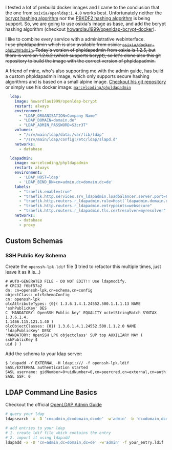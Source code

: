I tested a lot of prebuild docker images and I came to the conclusion that the one from `osixia/openldap:1.4.0` works best.
Unfortunately neither the [bcrypt hashing algorithm](https://en.wikipedia.org/wiki/Bcrypt) nor the [PBKDF2 hashing algorithm](https://en.wikipedia.org/wiki/PBKDF2) is being support.
So, we are going to use osixia's image as base, and add the bcrypt hashing algorithm (checkout [howardlau1999/openldap-bcrypt-docker](https://github.com/howardlau1999/openldap-bcrypt-docker)).

I like to combine every service with a administrative webinterface.  
<s>I use phpldapadmin which is also available from osixia: [`osixia/docker-phpLDAPadmin`](https://github.com/osixia/docker-phpLDAPadmin).
Today's version of phpldapadmin from osixia is 1.2.5, but there is version 1.2.6.2 (which supports bcrypt), so let's clone also this git repository to build the image with the correct version of phpldapadmin.</s>  

A friend of mine, who's also supporting me with the admin guide, has build a custom phpldapadmin image, which only supports secure hashing algorithms and is based on a small alpine image. 
[Checkout his git repository](https://github.com/MarcelCoding/phpLDAPadmin) or simply use his docker image: [`marcelcoding/phpldapadmin`](https://hub.docker.com/r/marcelcoding/phpldapadmin)

```yaml
  ldap:
    image: howardlau1999/openldap-bcrypt
    restart: always
    environment:
      - "LDAP_ORGANISATION=Company Name"
      - "LDAP_DOMAIN=domain.de"
      - "LDAP_ADMIN_PASSWORD=S3cr3T"
    volumes:
      - "/srv/main/ldap/data:/var/lib/ldap"
      - "/srv/main/ldap/config:/etc/ldap/slapd.d"
    networks:
      - database

  ldapadmin:
    image: marcelcoding/phpldapadmin
    restart: always
    environment:
      - 'LDAP_HOST=ldap'
      - 'LDAP_BIND_DN=cn=admin,dc=domain,dc=de'
    labels:
      - "traefik.enable=true"
      - "traefik.http.services.srv_ldapadmin.loadbalancer.server.port=80"
      - "traefik.http.routers.r_ldapadmin.rule=Host(`ldapadmin.domain.de`)"
      - "traefik.http.routers.r_ldapadmin.entrypoints=websecure"
      - "traefik.http.routers.r_ldapadmin.tls.certresolver=myresolver"
    networks:
      - database
      - proxy

```

## Custom Schemas
### SSH Public Key Schema
Create the `openssh-lpk.ldif` file (I tried to refactor this multiple times, just leave it as it is...)
```ldif
# AUTO-GENERATED FILE - DO NOT EDIT!! Use ldapmodify.
# CRC32 f6bf57a2
dn: cn=openssh-lpk,cn=schema,cn=config
objectClass: olcSchemaConfig
cn: openssh-lpk
olcAttributeTypes: {0}( 1.3.6.1.4.1.24552.500.1.1.1.13 NAME 'sshPublicKey' DES
C 'MANDATORY: OpenSSH Public key' EQUALITY octetStringMatch SYNTAX 1.3.6.1.4.
1.1466.115.121.1.40 )
olcObjectClasses: {0}( 1.3.6.1.4.1.24552.500.1.1.2.0 NAME 'ldapPublicKey' DESC
'MANDATORY: OpenSSH LPK objectclass' SUP top AUXILIARY MAY ( sshPublicKey $
uid ) )
```
Add the schema to your ldap server:
```
$ ldapadd -Y EXTERNAL -H ldapi:/// -f openssh-lpk.ldif
SASL/EXTERNAL authentication started
SASL username: gidNumber=0+uidNumber=0,cn=peercred,cn=external,cn=auth
SASL SSF: 0
```

## LDAP Command Line Basics
Checkout the official [OpenLDAP Admin Guide](https://www.openldap.org/doc/admin24/)  
```sh
# query your ldap
ldapsearch -x -D 'cn=admin,dc=domain,dc=de' -w'admin' -b 'dc=domain,dc=de'

# add entries to your ldap
# 1. create ldif file which contains the entry
# 2. import it using ldapadd
ldapadd -x -D 'cn=admin,dc=domain,dc=de' -w'admin' -f your_entry.ldif
```
